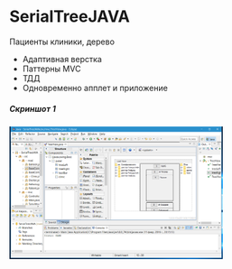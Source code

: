 # SerialTreeJAVA
<p>
Пациенты клиники, дерево
</p>
<p>
<ul>
<li>Адаптивная верстка</li>
<li>Паттерны MVC</li>
<li>ТДД</li>
<li>Одновременно апплет и приложение</li>
</ul>
</p>
<p>
<h5>Скриншот 1</h5>
<img src="01.png" width="75%"/>
</p>

